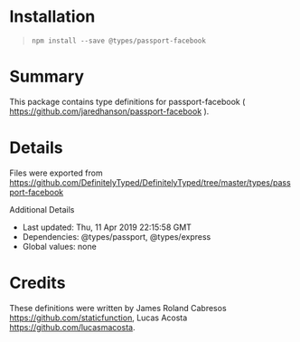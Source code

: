 # Installation
> `npm install --save @types/passport-facebook`

# Summary
This package contains type definitions for passport-facebook ( https://github.com/jaredhanson/passport-facebook ).

# Details
Files were exported from https://github.com/DefinitelyTyped/DefinitelyTyped/tree/master/types/passport-facebook

Additional Details
 * Last updated: Thu, 11 Apr 2019 22:15:58 GMT
 * Dependencies: @types/passport, @types/express
 * Global values: none

# Credits
These definitions were written by James Roland Cabresos <https://github.com/staticfunction>, Lucas Acosta <https://github.com/lucasmacosta>.
